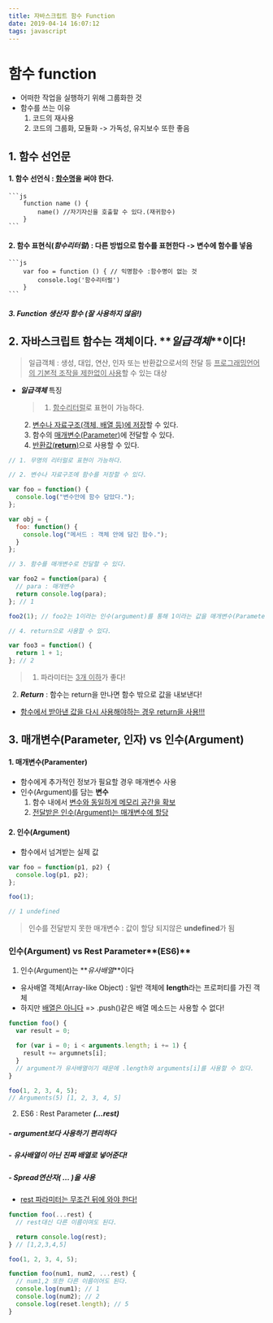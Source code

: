 ```yaml
---
title: 자바스크립트 함수 Function
date: 2019-04-14 16:07:12
tags: javascript
---
```


# 함수 function

- 어떠한 작업을 실행하기 위해 그룹화한 것
- 함수를 쓰는 이유
  1. 코드의 재사용
  2. 코드의 그룹화, 모듈화 -> 가독성, 유지보수 또한 좋음

## 1. 함수 선언문

#### 1. 함수 선언식 : <u>함수명</u>을 써야 한다.

    ```js
        function name () {
            name() //자기자신을 호출할 수 있다.(재귀함수)
        }
    ```

#### 2. 함수 표현식(**_함수리터럴_**) : 다른 방법으로 함수를 표현한다 -> **변수**에 함수를 넣음

    ```js
        var foo = function () { // 익명함수 :함수명이 없는 것
            console.log('함수리터럴')
        }
    ```

##### 3. Function 생산자 함수 (잘 사용하지 않음!)

## 2. 자바스크립트 함수는 객체이다. **_일급객체_**이다!

> 일급객체 : 생성, 대입, 연산, 인자 또는 반환값으로서의 전달 등 <u>프로그래밍언어의 기본적 조작을 제한없이 사용</u>할 수 있는 대상

- **_일급객체_** 특징
  > 1. <u>함수리터럴</u>로 표현이 가능하다.
  2. <u>변수나 자료구조(객체, 배열 등)에 저장</u>할 수 있다.
  3. 함수의 <u>매개변수(Parameter)</u>에 전달할 수 있다.
  4. <u>반환값(**return**)</u>으로 사용할 수 있다.

```js
// 1. 무명의 리터럴로 표현이 가능하다.

// 2. 변수나 자료구조에 함수를 저장할 수 있다.

var foo = function() {
  console.log("변수안에 함수 담았다.");
};

var obj = {
  foo: function() {
    console.log("메서드 : 객체 안에 담긴 함수.");
  }
};

// 3. 함수를 매개변수로 전달할 수 있다.

var foo2 = function(para) {
  // para : 매개변수
  return console.log(para);
}; // 1

foo2(1); // foo2는 1이라는 인수(argument)를 통해 1이라는 값을 매개변수(Parameter)로 받게 된다.

// 4. return으로 사용할 수 있다.

var foo3 = function() {
  return 1 + 1;
}; // 2
```

> 1. 파라미터는 <u>3개 이하</u>가 좋다!

2. **_Return_** : 함수는 return을 만나면 함수 밖으로 값을 내보낸다!

- <u>함수에서 받아낸 값을 다시 사용해야하는 경우 return을 사용!!!</u>

## 3. 매개변수(Parameter, 인자) vs 인수(Argument)

#### 1. 매개변수(Paramenter)

- 함수에게 추가적인 정보가 필요할 경우 매개변수 사용
- 인수(Argument)를 담는 **변수**
  1. 함수 내에서 <u>변수와 동일하게 메모리 공간을 확보</u>
  2. <u>전달받은 인수(Argument)는 매개변수에 할당</u>

#### 2. 인수(Argument)

- 함수에서 넘겨받는 실제 값

```js
var foo = function(p1, p2) {
  console.log(p1, p2);
};

foo(1);

// 1 undefined
```

> 인수를 전달받지 못한 매개변수 : 값이 할당 되지않은 **undefined**가 됨

### 인수(Argument) vs Rest Parameter**(ES6)**

1. 인수(Argument)는 **_유사배열_**이다

- 유사배열 객체(Array-like Object) : 일반 객체에 **length**라는 프로퍼티를 가진 객체
- 하지만 <u>배열은 아니다</u> => .push()같은 배열 메소드는 사용할 수 없다!

```js
function foo() {
  var result = 0;

  for (var i = 0; i < arguments.length; i += 1) {
    result += argumnets[i];
  }
  // argument가 유사배열이기 때문에 .length와 arguments[i]를 사용할 수 있다.
}

foo(1, 2, 3, 4, 5);
// Arguments(5) [1, 2, 3, 4, 5]
```

2. ES6 : Rest Parameter **_(...rest)_**

##### - argument보다 사용하기 편리하다

##### - 유사배열이 아닌 진짜 배열로 넣어준다!

##### - Spread연산자( ... )을 사용

- <u>rest 파라미터는 무조건 뒤에 와야 한다!</u>

```js
function foo(...rest) {
  // rest대신 다른 이름이여도 된다.

  return console.log(rest);
} // [1,2,3,4,5]

foo(1, 2, 3, 4, 5);

function foo(num1, num2, ...rest) {
  // num1,2 또한 다른 이름이어도 된다.
  console.log(num1); // 1
  console.log(num2); // 2
  console.log(reset.length); // 5
}
```

